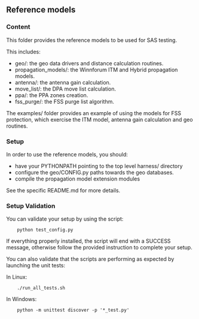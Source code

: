 ## Reference models

### Content
This folder provides the reference models to be used for SAS testing.

This includes:
  - geo/: the geo data drivers and distance calculation routines.
  - propagation_models/: the Winnforum ITM and Hybrid propagation models.
  - antenna/: the antenna gain calculation.
  - move_list/: the DPA move list calculation.
  - ppa/: the PPA zones creation.
  - fss_purge/: the FSS purge list algorithm.
  
The examples/ folder provides an example of using the models for FSS protection,
which exercise the ITM model, antenna gain calculation and geo routines.

### Setup
In order to use the reference models, you should:
 - have your PYTHONPATH pointing to the top level harness/ directory
 - configure the geo/CONFIG.py paths towards the geo databases.
 - compile the propagation model extension modules
 
See the specific README.md for more details. 

### Setup Validation
You can validate your setup by using the script:

```
    python test_config.py
```

If everything properly installed, the script will end with a SUCCESS message,
otherwise follow the provided instruction to complete your setup.

You can also validate that the scripts are performing as expected by launching
the unit tests:

In Linux:
```
    ./run_all_tests.sh
```

In Windows:

```
    python -m unittest discover -p '*_test.py'
```

